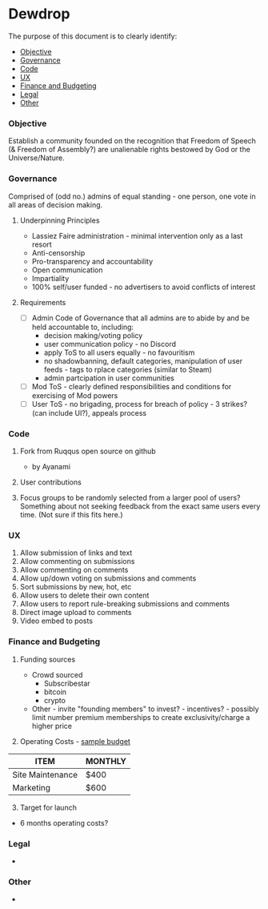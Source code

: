 # Dewdrop

The purpose of this document is to clearly identify:

* [Objective](https://github.com/CircusMind/Dd/blob/main/README.md#objective)
* [Governance](https://github.com/CircusMind/Dd/blob/main/README.md#governance)
* [Code](https://github.com/CircusMind/Dd/blob/main/README.md#code)
* [UX](https://github.com/CircusMind/Dd/blob/main/README.md#ux)
* [Finance and Budgeting](https://github.com/CircusMind/Dd/blob/main/README.md#finance-and-budgeting)
* [Legal](https://github.com/CircusMind/Dd/blob/main/README.md#legal)
* [Other](https://github.com/CircusMind/Dd/blob/main/README.md#other)

### Objective

Establish a community founded on the recognition that Freedom of Speech (& Freedom of Assembly?) are unalienable rights bestowed by God or the Universe/Nature.


### Governance

Comprised of (odd no.) admins of equal standing - one person, one vote in all areas of decision making.

1. Underpinning Principles
   * Lassiez Faire administration - minimal intervention only as a last resort
   * Anti-censorship
   * Pro-transparency and accountability
   * Open communication
   * Impartiality
   * 100% self/user funded - no advertisers to avoid conflicts of interest

2. Requirements
   - [ ] Admin Code of Governance that all admins are to abide by and be held accountable to, including:
     * decision making/voting policy
     * user communication policy - no Discord
     * apply ToS to all users equally - no favouritism
     * no shadowbanning, default categories, manipulation of user feeds - tags to rplace categories (similar to Steam)
     * admin partcipation in user communities
   - [ ] Mod ToS - clearly defined responsibilities and conditions for exercising of Mod powers
   - [ ] User ToS - no brigading, process for breach of policy - 3 strikes? (can include UI?), appeals process
   
### Code

1. Fork from Ruqqus open source on github
     * by Ayanami

2. User contributions

3. Focus groups to be randomly selected from a larger pool of users? Something about not seeking feedback from the exact same users every time. (Not sure if this fits here.)

### UX
1. Allow submission of links and text
2. Allow commenting on submissions
3. Allow commenting on comments
4. Allow up/down voting on submissions and comments
5. Sort submissions by new, hot, etc
6. Allow users to delete their own content
7. Allow users to report rule-breaking submissions and comments
8. Direct image upload to comments
9. Video embed to posts

### Finance and Budgeting

1. Funding sources
   * Crowd sourced
     * Subscribestar
     * bitcoin
     * crypto
   * Other - invite "founding members" to invest? - incentives? - possibly limit number premium memberships to create exclusivity/charge a higher price
   
2. Operating Costs - [sample budget](https://github.com/ruqqus/ruqqus/blob/master/docs/contribute/design.md)

| ITEM     |    MONTHLY    |
| ------------- | ------------- |
| Site Maintenance  |  $400  |
| Marketing  | $600  |

3. Target for launch
* 6 months operating costs?


### Legal

* 

### Other

*



